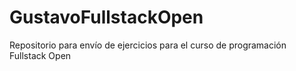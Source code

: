 # GustavoFullstackOpen
Repositorio para envío de ejercicios para el curso de programación Fullstack Open
